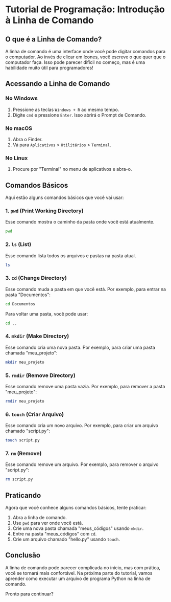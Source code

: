 # Tutorial de Programação: Introdução à Linha de Comando

## O que é a Linha de Comando?

A linha de comando é uma interface onde você pode digitar comandos para o computador. Ao invés de clicar em ícones, você escreve o que quer que o computador faça. Isso pode parecer difícil no começo, mas é uma habilidade muito útil para programadores!

## Acessando a Linha de Comando

### No Windows

1. Pressione as teclas `Windows + R` ao mesmo tempo.
2. Digite `cmd` e pressione `Enter`. Isso abrirá o Prompt de Comando.

### No macOS

1. Abra o Finder.
2. Vá para `Aplicativos` > `Utilitários` > `Terminal`.

### No Linux

1. Procure por "Terminal" no menu de aplicativos e abra-o.

## Comandos Básicos

Aqui estão alguns comandos básicos que você vai usar:

### 1. `pwd` (Print Working Directory)

Esse comando mostra o caminho da pasta onde você está atualmente.

```bash
pwd
```

### 2. `ls` (List)

Esse comando lista todos os arquivos e pastas na pasta atual.

```bash
ls
```

### 3. `cd` (Change Directory)

Esse comando muda a pasta em que você está. Por exemplo, para entrar na pasta "Documentos":

```bash
cd Documentos
```

Para voltar uma pasta, você pode usar:

```bash
cd ..
```

### 4. `mkdir` (Make Directory)

Esse comando cria uma nova pasta. Por exemplo, para criar uma pasta chamada "meu_projeto":

```bash
mkdir meu_projeto
```

### 5. `rmdir` (Remove Directory)

Esse comando remove uma pasta vazia. Por exemplo, para remover a pasta "meu_projeto":

```bash
rmdir meu_projeto
```

### 6. `touch` (Criar Arquivo)

Esse comando cria um novo arquivo. Por exemplo, para criar um arquivo chamado "script.py":

```bash
touch script.py
```

### 7. `rm` (Remove)

Esse comando remove um arquivo. Por exemplo, para remover o arquivo "script.py":

```bash
rm script.py
```

## Praticando

Agora que você conhece alguns comandos básicos, tente praticar:

1. Abra a linha de comando.
2. Use `pwd` para ver onde você está.
3. Crie uma nova pasta chamada "meus_códigos" usando `mkdir`.
4. Entre na pasta "meus_códigos" com `cd`.
5. Crie um arquivo chamado "hello.py" usando `touch`.

## Conclusão

A linha de comando pode parecer complicada no início, mas com prática, você se tornará mais confortável. Na próxima parte do tutorial, vamos aprender como executar um arquivo de programa Python na linha de comando. 

Pronto para continuar?